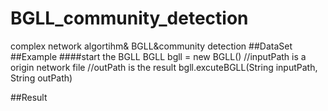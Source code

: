 # BGLL_community_detection
complex network algortihm&amp; BGLL&amp;community detection
##DataSet
##Example
####start the BGLL
    BGLL bgll = new BGLL()
    //inputPath is a origin network file
    //outPath is the result
    bgll.excuteBGLL(String inputPath, String outPath)

##Result
